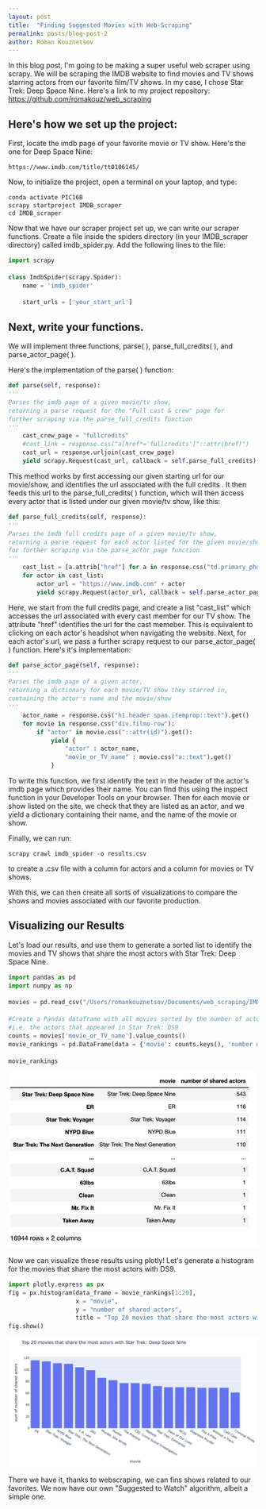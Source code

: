 ```yaml
---
layout: post
title:  "Finding Suggested Movies with Web-Scraping"
permalink: posts/blog-post-2
author: Roman Kouznetsov
---
```

In this blog post, I'm going to be making a super useful web scraper using scrapy. We will be scraping the IMDB website to find movies and TV shows starring actors from our favorite film/TV shows. In my case, I chose Star Trek: Deep Space Nine. Here's a link to my project repository: https://github.com/romakouz/web_scraping 

 <!--more-->
## Here's how we set up the project:
First, locate the imdb page of your favorite movie or TV show. Here's the one for Deep Space Nine:
```
https://www.imdb.com/title/tt0106145/
```
Now, to initialize the project, open a terminal on your laptop, and type:
```
conda activate PIC16B
scrapy startproject IMDB_scraper
cd IMDB_scraper
```

Now that we have our scraper project set up, we can write our scraper functions.
Create a file inside the spiders directory (in your IMDB_scraper directory) called imdb_spider.py.
Add the following lines to the file:

```python
import scrapy

class ImdbSpider(scrapy.Spider):
    name = 'imdb_spider'
    
    start_urls = ['your_start_url']
```

## Next, write your functions.
We will implement three functions, parse( ), parse_full_credits( ), and parse_actor_page( ).

Here's the implementation of the parse( ) function:
```python
def parse(self, response):
'''
Parses the imdb page of a given movie/tv show,
returning a parse request for the "Full cast & crew" page for
further scraping via the parse_full_credits function
'''
    cast_crew_page = "fullcredits"
    #cast_link = response.css("a[href*='fullcredits']"::attr(href)")
    cast_url = response.urljoin(cast_crew_page)
    yield scrapy.Request(cast_url, callback = self.parse_full_credits)
```
This method works by first accessing our given starting url for our movie/show, and identifies the url associated with the full credits . It then feeds this url to the parse_full_credits( ) function, which will then access every actor that is listed under our given movie/tv show, like this:
```python
def parse_full_credits(self, response):
'''
Parses the imdb full credits page of a given movie/tv show,
returning a parse request for each actor listed for the given movie/show,
for further scraping via the parse_actor_page function
'''
    cast_list = [a.attrib["href"] for a in response.css("td.primary_photo a")]
    for actor in cast_list:
        actor_url = "https://www.imdb.com" + actor
        yield scrapy.Request(actor_url, callback = self.parse_actor_page)
```
Here, we start from the full credits page, and create a list "cast_list" which accesses the url associated with every cast member for our TV show. The attribute "href" identifies the url for the cast memeber. This is equivalent to clicking on each actor's headshot when navigating the website. Next, for each actor's url, we pass a further scrapy request to our parse_actor_page( ) function. Here's it's implementation: 
```python
def parse_actor_page(self, response):
'''
Parses the imdb page of a given actor,
returning a dictionary for each movie/TV show they starred in,
containing the actor's name and the movie/show
'''
    actor_name = response.css("h1.header span.itemprop::text").get()
    for movie in response.css("div.filmo-row"):
        if "actor" in movie.css("::attr(id)").get():
            yield {
                "actor" : actor_name,
                "movie_or_TV_name" : movie.css("a::text").get()
            }
```
To write this function, we first identify the text in the header of the actor's imdb page which provides their name. You can find this using the inspect function in your Developer Tools on your browser. Then for each movie or show listed on the site, we check that they are listed as an actor, and we yield a dictionary containing their name, and the name of the movie or show.

Finally, we can run:
```
scrapy crawl imdb_spider -o results.csv
```
to create a .csv file with a column for actors and a column for movies or TV shows.

With this, we can then create all sorts of visualizations to compare the shows and movies associated with our favorite production.

## Visualizing our Results
Let's load our results, and use them to generate a sorted list to identify the movies and TV shows that share the most actors with Star Trek: Deep Space Nine.
```python
import pandas as pd
import numpy as np

movies = pd.read_csv("/Users/romankouznetsov/Documents/web_scraping/IMDB_scraper/IMDB_scraper/movies.csv")

#Create a Pandas dataframe with all movies sorted by the number of actors from which we scraped,
#i.e. the actors that appeared in Star Trek: DS9
counts = movies['movie_or_TV_name'].value_counts()
movie_rankings = pd.DataFrame(data = {'movie': counts.keys(), 'number of shared actors': counts})

movie_rankings
```
![sortlist.png](/images/sortlist.png)

Now we can visualize these results using plotly! Let's generate a histogram for the movies that share the most actors with DS9.
```python
import plotly.express as px
fig = px.histogram(data_frame = movie_rankings[1:20],
                   x = "movie",
                   y = "number of shared actors",
                   title = "Top 20 movies that share the most actors with Star Trek: Deep Space Nine")
fig.show()
```
![hw2plot.png](/images/hw2plot.png)

There we have it, thanks to webscraping, we can fins shows related to our favorites. We now have our own "Suggested to Watch" algorithm, albeit a simple one.
